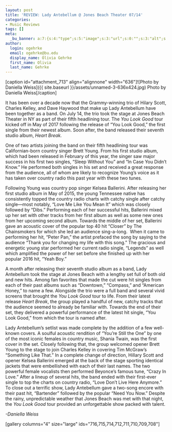 ```yaml
---
layout: post
title: 'REVIEW: Lady Antebellum @ Jones Beach Theater 07/14'
categories:
- Music Reviews
tags: []
meta:
  _bu_banner: a:7:{s:4:"type";s:5:"image";s:3:"url";s:0:"";s:3:"alt";s:0:"";s:7:"post_id";s:0:"";s:4:"html";s:0:"";s:8:"position";s:12:"contentWidth";s:7:"caption";s:0:"";}
author:
  login: ogehrke
  email: ogehrke@bu.edu
  display_name: Olivia Gehrke
  first_name: Olivia
  last_name: Gehrke
---
```

\[caption id="attachment\_713" align="alignnone" width="636"\]![Photo by Daniella Weiss]({{ site.baseurl }}/assets/unnamed-3-636x424.jpg) Photo by Daniella Weiss\[/caption\]

It has been over a decade now that the Grammy-winning trio of Hilary Scott, Charles Kelley, and Dave Haywood that make up Lady Antebellum have been together as a band. On July 14, the trio took the stage at Jones Beach Theater in NY as part of their fifth headlining tour. The _You Look Good_ tour kicked off in May of 2017 following the release of “You Look Good,” the first single from their newest album. Soon after, the band released their seventh studio album, _Heart Break._

One of two artists joining the band on their fifth headlining tour was Californian-born country singer Brett Young. From his first studio album, which had been released in February of this year, the singer saw major success in his first two singles, “Sleep Without You” and “In Case You Didn’t Know.” He performed both singles in his set and received a great response from the audience, all of whom are likely to recognize Young’s voice as it has taken over country radio this past year with these two tunes.

Following Young was country pop singer Kelsea Ballerini. After releasing her first studio album in May of 2015, the young Tennessee native has consistently topped the country radio charts with catchy single after catchy single—most notably, “Love Me Like You Mean It” which was closely followed by “Dibs.” Performing each of her successful hits, Ballerini mixed up her set with other tracks from her first album as well as some new ones from her upcoming second album. Towards the middle of her set, Ballerini gave an acoustic cover of the popular top 40 hit “Closer” by The Chainsmokers for which she led an audience sing-a-long.  When it came to performing her hit, “Peter Pan,” the artist prefaced the song by saying to the audience “Thank you for changing my life with this song.” The gracious and energetic young star performed her current radio single, “Legends” as well which amplified the power of her set before she finished up with her popular 2016 hit, “Yeah Boy.”

A month after releasing their seventh studio album as a band, Lady Antebellum took the stage at Jones Beach with a lengthy set full of both old and new hits. Among fan favorites that made the cut were hit singles from each of their past albums such as “Downtown,” “Compass,” and “American Honey,” to name a few. Alongside the trio were a full band and several vivid screens that brought the _You Look Good_ tour to life. From their latest release _Heart Break_, the group played a handful of new, catchy tracks that the audience seemed to already be familiar with. Towards the end of their set, they delivered a powerful performance of the latest hit single, “You Look Good,” from which the tour is named after.

Lady Antebellum’s setlist was made complete by the addition of a few well-known covers. A soulful acoustic rendition of “You’re Still the One” by one of the most iconic females in country music, Shania Twain, was the first cover in the set. Closely following that, the group welcomed opener Brett Young to the stage to join Charles Kelley in covering Tim McGraw’s “Something Like That.” In a complete change of direction, Hillary Scott and opener Kelsea Ballerini emerged at the back of the stage sporting identical jackets that were embellished with each of their last names. The two powerful female vocalists then performed Beyonce’s famous tune, “Crazy In Love.” After a lineup of several hits, the band ended with their first-ever single to top the charts on country radio, “Love Don’t Live Here Anymore.” To close out a terrific show, Lady Antebellum gave a two-song encore with their past hit, “Bartender” followed by the popular “Need You Now.” Despite the rainy, unpredictable weather that Jones Beach was met with that night, the _You Look Good_ tour provided an unforgettable show packed with talent.

_\-Daniella Weiss_

\[gallery columns="4" size="large" ids="716,715,714,712,711,710,709,708"\]